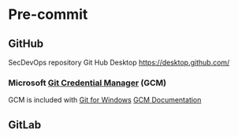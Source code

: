 # Pre-commit

## GitHub
SecDevOps repository
Git Hub Desktop https://desktop.github.com/

### Microsoft [Git Credential Manager](https://github.com/GitCredentialManager) (GCM)
GCM is included with [Git for Windows](https://gitforwindows.org/)
[GCM Documentation](https://microsoft.github.io/Git-Credential-Manager-for-Windows/Docs/CredentialManager.html)

## GitLab